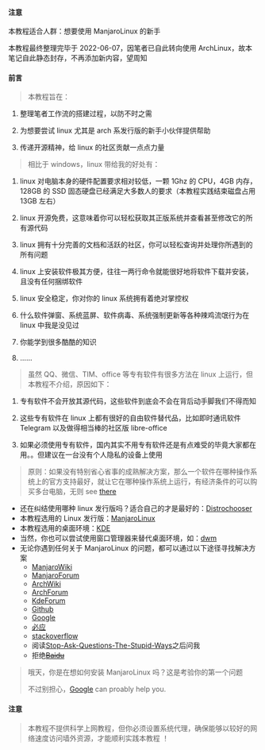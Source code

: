 #### 注意

本教程适合人群：想要使用 ManjaroLinux 的新手

本教程最终整理完毕于 2022-06-07，因笔者已自此转向使用 ArchLinux，故本笔记自此静态封存，不再添加新内容，望周知

#### 前言

> 本教程旨在：

1. 整理笔者工作流的搭建过程，以防不时之需

2. 为想要尝试 linux 尤其是 arch 系发行版的新手小伙伴提供帮助

3. 传递开源精神，给 linux 的社区贡献一点点力量

> 相比于 windows，linux 带给我的好处有：

1. linux 对电脑本身的硬件配置要求相对较低，一颗 1Ghz 的 CPU，4GB 内存，128GB 的 SSD 固态硬盘已经满足大多数人的要求（本教程实践结束磁盘占用 13GB 左右）

2. linux 开源免费，这意味着你可以轻松获取其正版系统并查看甚至修改它的所有源代码

3. linux 拥有十分完善的文档和活跃的社区，你可以轻松查询并处理你所遇到的所有问题

4. linux 上安装软件极其方便，往往一两行命令就能很好地将软件下载并安装，且没有任何捆绑软件

5. linux 安全稳定，你对你的 linux 系统拥有着绝对掌控权

6. 什么软件弹窗、系统蓝屏、软件病毒、系统强制更新等各种辣鸡流氓行为在 linux 中我是没见过

7. 你能学到很多酷酷的知识

8. ……

> 虽然 QQ、微信、TIM、office 等专有软件有很多方法在 linux 上运行，但本教程不介绍，原因如下：

1. 专有软件不会开放其源代码，这些软件到底会不会在背后动手脚我们不得而知

2. 这些专有软件在 linux 上都有很好的自由软件替代品，比如即时通讯软件 Telegram 以及做得相当棒的社区版 libre-office

3. 如果必须使用专有软件，国内其实不用专有软件还是有点难受的毕竟大家都在用。。但建议在一台没有个人隐私的设备上使用

> 原则：如果没有特别省心省事的成熟解决方案，那么一个软件在哪种操作系统上的官方支持最好，就让它在哪种操作系统上运行，有经济条件的可以购买多台电脑，无则 see [there](https://liupj.top/2022/02/04/multi-os/)

- 还在纠结使用哪种 linux 发行版吗？适合自己的才是最好的：[Distrochooser](https://distrochooser.de/)
- 本教程选用的 Linux 发行版：[ManjaroLinux](https://manjaro.org/)
- 本教程选用的桌面环境：[KDE](https://kde.org/)
- 当然，你也可以尝试使用窗口管理器来替代桌面环境，如：[dwm](http://dwm.suckless.org/)
- 无论你遇到任何关于 ManjaroLinux 的问题，都可以通过以下途径寻找解决方案
  - [ManjaroWiki](https://wiki.manjaro.org/index.php/Main_Page)
  - [ManjaroForum](https://forum.manjaro.org/)
  - [ArchWiki](https://wiki.archlinux.org/)
  - [ArchForum](https://bbs.archlinux.org/)
  - [KdeForum](https://forum.kde.org/)
  - [Github](https://github.com/)
  - [Google](https://www.google.com/)
  - [必应](https://www.bing.com/)
  - [stackoverflow](https://stackoverflow.com/)
  - 阅读[Stop-Ask-Questions-The-Stupid-Ways](https://github.com/Brannua/Stop-Ask-Questions-The-Stupid-Ways)之后问我
  - 拒绝~~[Baidu](https://www.baidu.com/)~~

> 哦天，你是在想如何安装 ManjaroLinux 吗？这是考验你的第一个问题
>
> 不过别担心，[Google](https://www.google.com/) can proably help you.

#### 注意

> 本教程不提供科学上网教程，但你必须设置系统代理，确保能够以较好的网络速度访问墙外资源，才能顺利实践本教程 ！

